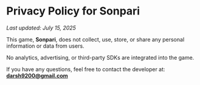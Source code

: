 # Privacy Policy for Sonpari

_Last updated: July 15, 2025_

This game, **Sonpari**, does not collect, use, store, or share any personal information or data from users.

No analytics, advertising, or third-party SDKs are integrated into the game.

If you have any questions, feel free to contact the developer at:  
**darsh9200@gmail.com**
